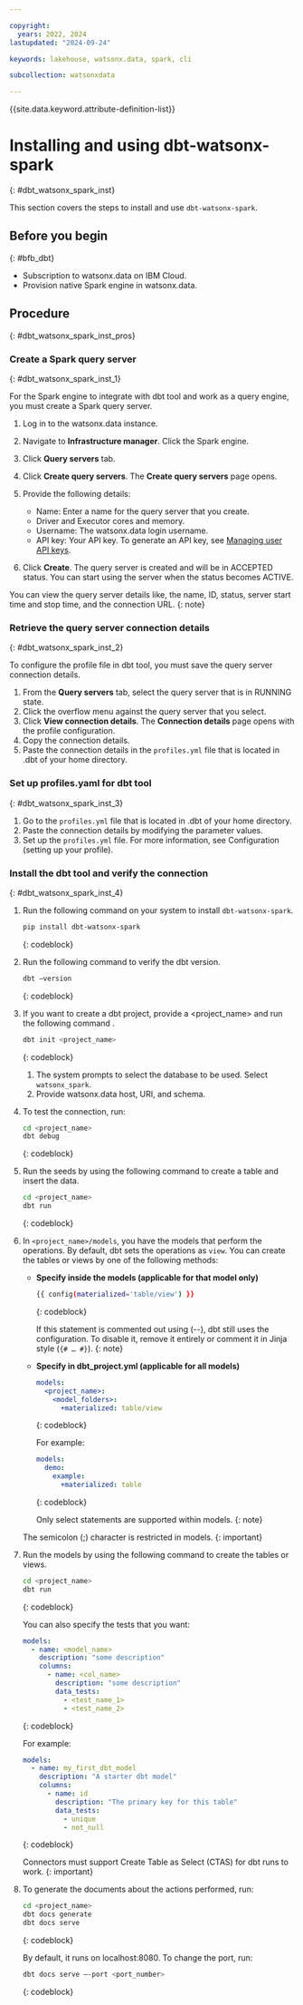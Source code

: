 ```yaml
---

copyright:
  years: 2022, 2024
lastupdated: "2024-09-24"

keywords: lakehouse, watsonx.data, spark, cli

subcollection: watsonxdata

---
```


{{site.data.keyword.attribute-definition-list}}

# Installing and using dbt-watsonx-spark
{: #dbt_watsonx_spark_inst}

This section covers the steps to install and use `dbt-watsonx-spark`.

## Before you begin
{: #bfb_dbt}

* Subscription to watsonx.data on IBM Cloud.
* Provision native Spark engine in watsonx.data.

## Procedure
{: #dbt_watsonx_spark_inst_pros}



### Create a Spark query server
{: #dbt_watsonx_spark_inst_1}

For the Spark engine to integrate with dbt tool and work as a query engine, you must create a Spark query server.

1. Log in to the watsonx.data instance.
1. Navigate to **Infrastructure manager**. Click the Spark engine.
1. Click **Query servers** tab.
1. Click **Create query servers**. The **Create query servers** page opens.
1. Provide the following details:
    * Name: Enter a name for the query server that you create.
    * Driver and Executor cores and memory.
    * Username: The watsonx.data login username.
    * API key: Your API key. To generate an API key, see [Managing user API keys](https://cloud.ibm.com/docs/account?topic=account-userapikey&interface=ui#manage-user-keys).

1. Click **Create**. The query server is created and will be in ACCEPTED status. You can start using the server when the status becomes ACTIVE.

You can view the query server details like, the name, ID, status, server start time and stop time, and the connection URL.
{: note}

### Retrieve the query server connection details
{: #dbt_watsonx_spark_inst_2}

To configure the profile file in dbt tool, you must save the query server connection details.

1. From the **Query servers** tab, select the query server that is in RUNNING state.
1. Click the overflow menu against the query server that you select.
1. Click **View connection details**. The **Connection details** page opens with the profile configuration.
1. Copy the connection details.
1. Paste the connection details in the `profiles.yml` file that is located in .dbt of your home directory.

### Set up profiles.yaml for dbt tool
{: #dbt_watsonx_spark_inst_3}

1. Go to the `profiles.yml` file that is located in .dbt of your home directory.
1. Paste the connection details by modifying the parameter values.
1. Set up the `profiles.yml` file. For more information, see Configuration (setting up your profile).


### Install the dbt tool and verify the connection
{: #dbt_watsonx_spark_inst_4}


1. Run the following command on your system to install `dbt-watsonx-spark`.

   ```bash
   pip install dbt-watsonx-spark
   ```
   {: codeblock}

1. Run the following command to verify the dbt version.

   ```bash
   dbt –version
   ```
   {: codeblock}

1. If you want to create a dbt project, provide a <project_name> and run the following command .

   ```bash
   dbt init <project_name>
   ```
   {: codeblock}

    1. The system prompts to select the database to be used. Select `watsonx_spark`.
    1. Provide watsonx.data host, URI, and schema.

1. To test the connection, run:

   ```bash
   cd <project_name>
   dbt debug
   ```
   {: codeblock}

1. Run the seeds by using the following command to create a table and insert the data.

   ```bash
   cd <project_name>
   dbt run
   ```
   {: codeblock}

1. In `<project_name>/models`, you have the models that perform the operations. By default, dbt sets the operations as `view`. You can create the tables or views by one of the following methods:

   - **Specify inside the models (applicable for that model only)**

     ```bash
     {{ config(materialized='table/view') }}
     ```
     {: codeblock}

     If this statement is commented out using (--), dbt still uses the configuration. To disable it, remove it entirely or comment it in Jinja style (`{# … #}`).
     {: note}

   - **Specify in dbt_project.yml (applicable for all models)**

     ```yaml
     models:
       <project_name>:
         <model_folders>:
           +materialized: table/view
     ```
     {: codeblock}

     For example:

     ```yaml
     models:
       demo:
         example:
           +materialized: table
     ```
     {: codeblock}

     Only select statements are supported within models.
     {: note}

   The semicolon (;) character is restricted in models.
   {: important}

1. Run the models by using the following command to create the tables or views.

   ```bash
   cd <project_name>
   dbt run
   ```
   {: codeblock}

   You can also specify the tests that you want:

   ```yaml
   models:
     - name: <model_name>
       description: "some description"
       columns:
         - name: <col_name>
           description: "some description"
           data_tests:
             - <test_name_1>
             - <test_name_2>
   ```
   {: codeblock}

   For example:

   ```yaml
   models:
     - name: my_first_dbt_model
       description: "A starter dbt model"
       columns:
         - name: id
           description: "The primary key for this table"
           data_tests:
             - unique
             - not_null
   ```
   {: codeblock}

   Connectors must support Create Table as Select (CTAS) for dbt runs to work.
   {: important}

1. To generate the documents about the actions performed, run:

   ```bash
   cd <project_name>
   dbt docs generate
   dbt docs serve
   ```
   {: codeblock}

    By default, it runs on localhost:8080. To change the port, run:

    ```bash
    dbt docs serve –-port <port_number>
    ```
    {: codeblock}
